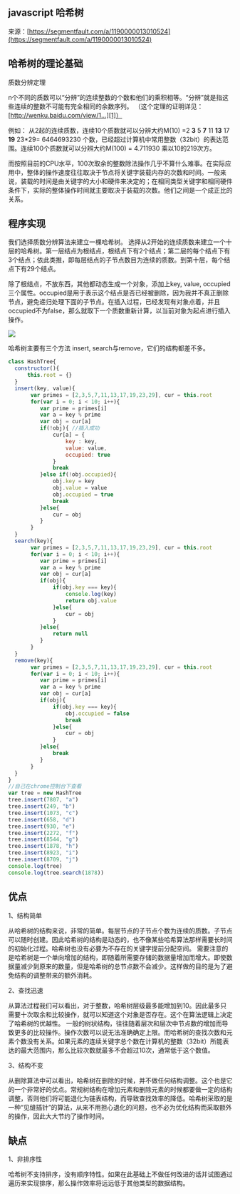 ## javascript 哈希树

来源：[https://segmentfault.com/a/1190000013010524](https://segmentfault.com/a/1190000013010524)


## 哈希树的理论基础

质数分辨定理

n个不同的质数可以“分辨”的连续整数的个数和他们的乘积相等。“分辨”就是指这些连续的整数不可能有完全相同的余数序列。
（这个定理的证明详见：[http://wenku.baidu.com/view/1...][1]）

例如：
从2起的连续质数，连续10个质数就可以分辨大约M(10) =2 **3** 5 **7** 11 **13** 17 **19** 23*29= 6464693230 个数，已经超过计算机中常用整数（32bit）的表达范围。连续100个质数就可以分辨大约M(100) = 4.711930 乘以10的219次方。

而按照目前的CPU水平，100次取余的整数除法操作几乎不算什么难事。在实际应用中，整体的操作速度往往取决于节点将关键字装载内存的次数和时间。一般来说，装载的时间是由关键字的大小和硬件来决定的；在相同类型关键字和相同硬件条件下，实际的整体操作时间就主要取决于装载的次数。他们之间是一个成正比的关系。
## 程序实现

我们选择质数分辨算法来建立一棵哈希树。
选择从2开始的连续质数来建立一个十层的哈希树。第一层结点为根结点，根结点下有2个结点；第二层的每个结点下有3个结点；依此类推，即每层结点的子节点数目为连续的质数。到第十层，每个结点下有29个结点。

除了根结点，不放东西，其他都动态生成一个对象，添加上key, value, occupied三个属性。occupied是用于表示这个结点是否已经被删除，因为我并不真正删除节点，避免递归处理下面的子节点。在插入过程，已经发现有对象点着，并且occupied不为false，那么就取下一个质数重新计算，以当前对象为起点进行插入操作。


![][0]


哈希树主要有三个方法 insert, search与remove，它们的结构都差不多。

```js
class HashTree{
  constructor(){
      this.root = {}
  }
  insert(key, value){
       var primes = [2,3,5,7,11,13,17,19,23,29], cur = this.root
       for(var i = 0; i < 10; i++){
          var prime = primes[i]
          var a = key % prime
          var obj = cur[a]
          if(!obj){ //插入成功
              cur[a] = {
                  key : key,
                  value: value,
                  occupied: true
              }
              break
          }else if(!obj.occupied){
              obj.key = key
              obj.value = value
              obj.occupied = true
              break
          }else{
              cur = obj
          }
       }
  }
  search(key){
       var primes = [2,3,5,7,11,13,17,19,23,29], cur = this.root
       for(var i = 0; i < 10; i++){
          var prime = primes[i]
          var a = key % prime
          var obj = cur[a]
          if(obj){
              if(obj.key === key){
                  console.log(key)
                  return obj.value
              }else{
                  cur = obj
              }
          }else{
              return null
          }
       }
  }
  remove(key){
       var primes = [2,3,5,7,11,13,17,19,23,29], cur = this.root
       for(var i = 0; i < 10; i++){
          var prime = primes[i]
          var a = key % prime
          var obj = cur[a]
          if(obj){
              if(obj.key === key){
                  obj.occupied = false
                  break
              }else{
                  cur = obj
              }
          }else{
              break
          }
       }
  }
}
//自己在chrome控制台下查看
var tree = new HashTree
tree.insert(7807, "a")
tree.insert(249, "b")
tree.insert(1073, "c")
tree.insert(658, "d")
tree.insert(930, "e")
tree.insert(2272, "f")
tree.insert(8544, "g")
tree.insert(1878, "h")
tree.insert(8923, "i")
tree.insert(8709, "j")
console.log(tree)
console.log(tree.search(1878))
```
## 优点

1、结构简单

从哈希树的结构来说，非常的简单。每层节点的子节点个数为连续的质数。子节点可以随时创建。因此哈希树的结构是动态的，也不像某些哈希算法那样需要长时间的初始化过程。哈希树也没有必要为不存在的关键字提前分配空间。
需要注意的是哈希树是一个单向增加的结构，即随着所需要存储的数据量增加而增大。即使数据量减少到原来的数量，但是哈希树的总节点数不会减少。这样做的目的是为了避免结构的调整带来的额外消耗。

2、查找迅速

从算法过程我们可以看出，对于整数，哈希树层级最多能增加到10。因此最多只需要十次取余和比较操作，就可以知道这个对象是否存在。这个在算法逻辑上决定了哈希树的优越性。
一般的树状结构，往往随着层次和层次中节点数的增加而导致更多的比较操作。操作次数可以说无法准确确定上限。而哈希树的查找次数和元素个数没有关系。如果元素的连续关键字总个数在计算机的整数（32bit）所能表达的最大范围内，那么比较次数就最多不会超过10次，通常低于这个数值。 

3、结构不变

从删除算法中可以看出，哈希树在删除的时候，并不做任何结构调整。这个也是它的一个非常好的优点。常规树结构在增加元素和删除元素的时候都要做一定的结构调整，否则他们将可能退化为链表结构，而导致查找效率的降低。哈希树采取的是一种“见缝插针”的算法，从来不用担心退化的问题，也不必为优化结构而采取额外的操作，因此大大节约了操作时间。
## 缺点

1、非排序性

哈希树不支持排序，没有顺序特性。如果在此基础上不做任何改进的话并试图通过遍历来实现排序，那么操作效率将远远低于其他类型的数据结构。

[1]: http://wenku.baidu.com/view/16b2c7abd1f34693daef3e58.html
[0]: ../img/1460000013010527.png